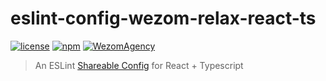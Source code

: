 # eslint-config-wezom-relax-react-ts

[![license](https://img.shields.io/badge/License-MIT-blue.svg)](https://github.com/WezomAgency/eslint-config-wezom-relax-react-ts/blob/master/LICENSE)
[![npm](https://img.shields.io/badge/npm-install-orange.svg)](https://www.npmjs.com/package/eslint-config-wezom-relax-react-ts)
[![WezomAgency](https://img.shields.io/badge/wezom-agency-red.svg)](https://github.com/WezomAgency)


> An ESLint [Shareable Config](http://eslint.org/docs/developer-guide/shareable-configs)  for React + Typescript
>
